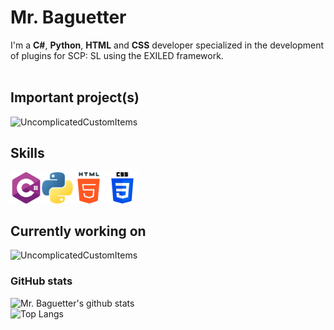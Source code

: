 # Mr. Baguetter
I'm a **C#**, **Python**, **HTML** and **CSS** developer specialized in the development of plugins for SCP: SL using the EXILED framework.<br>
<br>

## Important project(s)
<img src="https://github.com/UncomplicatedCustomServer/UncomplicatedCustomItems/blob/fd51f13b6a312c09ae81c975a0575f6a93a74273/uci_promo_banner.png" alt="UncomplicatedCustomItems" width="400"/>

## Skills
<img src='https://raw.githubusercontent.com/Mr-Baguetter/Mr-Baguetter/main/c-sharp.png' style='height: 50px'><img src='https://raw.githubusercontent.com/Mr-Baguetter/Mr-Baguetter/main/python.png' style='height: 50px'><img src='https://raw.githubusercontent.com/Mr-Baguetter/Mr-Baguetter/main/html-5.png' style='height: 50px'>
<img src='https://raw.githubusercontent.com/Mr-Baguetter/Mr-Baguetter/main/css-3.png' style='height: 50px'>

## Currently working on
![UncomplicatedCustomItems](https://github.com/UncomplicatedCustomServer/UncomplicatedCustomItems/blob/fd51f13b6a312c09ae81c975a0575f6a93a74273/uci_promo_banner.png)

### GitHub stats
![Mr. Baguetter's github stats](https://github-readme-stats.vercel.app/api/?username=Mr-Baguetter&show_icons=true&title_color=fff&icon_color=79ff97&text_color=9f9f9f&bg_color=151515)<br>
![Top Langs](https://github-readme-stats.vercel.app/api/top-langs/?username=Mr-Baguetter&title_color=fff&icon_color=79ff97&text_color=9f9f9f&bg_color=151515)<br>

